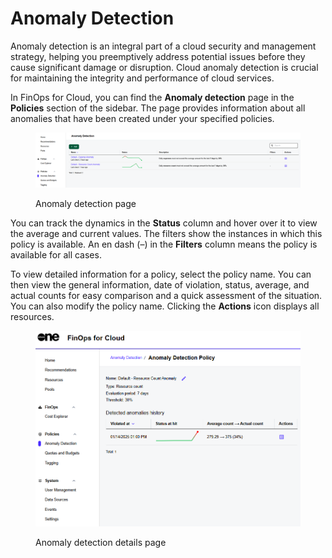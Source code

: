 # Anomaly Detection

Anomaly detection is an integral part of a cloud security and management strategy, helping you preemptively address potential issues before they cause significant damage or disruption. Cloud anomaly detection is crucial for maintaining the integrity and performance of cloud services.

In FinOps for Cloud, you can find the **Anomaly detection** page in the **Policies** section of the sidebar. The page provides information about all anomalies that have been created under your specified policies.

<figure><img src="../../../../.gitbook/assets/anomaly_detection-UI.png" alt=""><figcaption><p>Anomaly detection page</p></figcaption></figure>

You can track the dynamics in the **Status** column and hover over it to view the average and current values. The filters show the instances in which this policy is available. An en dash (–) in the **Filters** column means the policy is available for all cases.

To view detailed information for a policy, select the policy name. You can then view the general information, date of violation, status, average, and actual counts for easy comparison and a quick assessment of the situation. You can also modify the policy name. Clicking the **Actions** icon displays all resources.

<figure><img src="../../../../.gitbook/assets/anomaly_detection.png" alt=""><figcaption><p>Anomaly detection details page</p></figcaption></figure>
